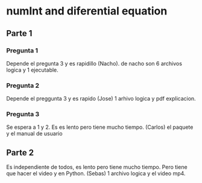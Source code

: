 # numInt and diferential equation

## Parte 1

### Pregunta 1

 Depende el pregunta 3 y es rapidillo (Nacho). de nacho son 6
 archivos logica y 1 ejecutable.

### Pregunta 2

Depende el preggunta 3 y es rapido (Jose) 1 arhivo logica y pdf 
explicacion.

### Pregunta 3

 Se espera a 1 y 2. Es es lento pero tiene mucho tiempo. (Carlos)
 el paquete y el manual de usuario

## Parte 2

Es independiente de todos, es lento pero tiene mucho tiempo. 
Pero tiene que hacer el video y en Python. (Sebas) 1 archivo 
logica y el video mp4.
